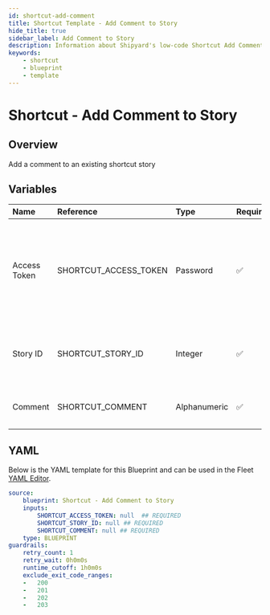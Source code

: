 ```yaml
---
id: shortcut-add-comment
title: Shortcut Template - Add Comment to Story
hide_title: true
sidebar_label: Add Comment to Story
description: Information about Shipyard's low-code Shortcut Add Comment to Story blueprint. Add a comment to an existing shortcut story 
keywords:
    - shortcut
    - blueprint
    - template
---
```


# Shortcut - Add Comment to Story

## Overview
Add a comment to an existing shortcut story

## Variables

| Name | Reference | Type | Required | Default | Options | Description |
|:-----|:----------|:-----|:---------|:--------|:--------|:------------|
| Access Token | SHORTCUT_ACCESS_TOKEN  | Password |:white_check_mark: | - | - | In order to generate a Workspace specific API token, navigate to Settings > Your Account > API Tokens. |
| Story ID | SHORTCUT_STORY_ID  | Integer |:white_check_mark: | - | - | The ID of the story to which the comment will be added. |
| Comment | SHORTCUT_COMMENT  | Alphanumeric |:white_check_mark: | - | - | The comment to be added to the story. |


## YAML
Below is the YAML template for this Blueprint and can be used in the Fleet [YAML Editor](../../reference/fleets/yaml-editor.md).
```yaml
source:
    blueprint: Shortcut - Add Comment to Story
    inputs:
        SHORTCUT_ACCESS_TOKEN: null  ## REQUIRED
        SHORTCUT_STORY_ID: null ## REQUIRED
        SHORTCUT_COMMENT: null ## REQUIRED
    type: BLUEPRINT
guardrails:
    retry_count: 1
    retry_wait: 0h0m0s
    runtime_cutoff: 1h0m0s
    exclude_exit_code_ranges:
    -   200
    -   201
    -   202
    -   203

```
